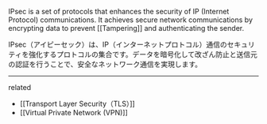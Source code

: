 
IPsec is a set of protocols that enhances the security of IP (Internet Protocol) communications. 
It achieves secure network communications by encrypting data to prevent [[Tampering]] and authenticating the sender.


IPsec（アイピーセック）は、IP（インターネットプロトコル）通信のセキュリティを強化するプロトコルの集合です。データを暗号化して改ざん防止と送信元の認証を行うことで、安全なネットワーク通信を実現します。

---

related
- [[Transport Layer Security（TLS）]]
- [[Virtual Private Network (VPN)]]

